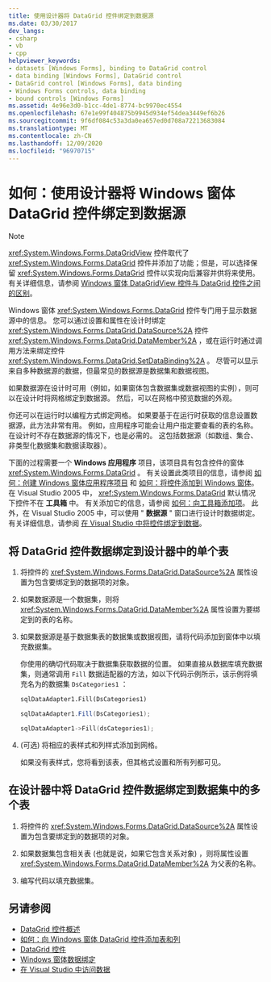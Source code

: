 ```yaml
---
title: 使用设计器将 DataGrid 控件绑定到数据源
ms.date: 03/30/2017
dev_langs:
- csharp
- vb
- cpp
helpviewer_keywords:
- datasets [Windows Forms], binding to DataGrid control
- data binding [Windows Forms], DataGrid control
- DataGrid control [Windows Forms], data binding
- Windows Forms controls, data binding
- bound controls [Windows Forms]
ms.assetid: 4e96e3d0-b1cc-4de1-8774-bc9970ec4554
ms.openlocfilehash: 67e1e99f404875b9945d934ef54dea3449ef6b26
ms.sourcegitcommit: 9f6df084c53a3da0ea657ed0d708a72213683084
ms.translationtype: MT
ms.contentlocale: zh-CN
ms.lasthandoff: 12/09/2020
ms.locfileid: "96970715"
---
```

# <a name="how-to-bind-the-windows-forms-datagrid-control-to-a-data-source-using-the-designer"></a>如何：使用设计器将 Windows 窗体 DataGrid 控件绑定到数据源

> [!NOTE]
> <xref:System.Windows.Forms.DataGridView> 控件取代了 <xref:System.Windows.Forms.DataGrid> 控件并添加了功能；但是，可以选择保留 <xref:System.Windows.Forms.DataGrid> 控件以实现向后兼容并供将来使用。 有关详细信息，请参阅 [Windows 窗体 DataGridView 控件与 DataGrid 控件之间的区别](differences-between-the-windows-forms-datagridview-and-datagrid-controls.md)。

 Windows 窗体 <xref:System.Windows.Forms.DataGrid> 控件专门用于显示数据源中的信息。 您可以通过设置和属性在设计时绑定 <xref:System.Windows.Forms.DataGrid.DataSource%2A> 控件 <xref:System.Windows.Forms.DataGrid.DataMember%2A> ，或在运行时通过调用方法来绑定控件 <xref:System.Windows.Forms.DataGrid.SetDataBinding%2A> 。 尽管可以显示来自多种数据源的数据，但最常见的数据源是数据集和数据视图。

 如果数据源在设计时可用（例如，如果窗体包含数据集或数据视图的实例），则可以在设计时将网格绑定到数据源。 然后，可以在网格中预览数据的外观。

 你还可以在运行时以编程方式绑定网格。 如果要基于在运行时获取的信息设置数据源，此方法非常有用。 例如，应用程序可能会让用户指定要查看的表的名称。 在设计时不存在数据源的情况下，也是必需的。 这包括数据源（如数组、集合、非类型化数据集和数据读取器）。

 下面的过程需要一个 **Windows 应用程序** 项目，该项目具有包含控件的窗体 <xref:System.Windows.Forms.DataGrid> 。 有关设置此类项目的信息，请参阅 [如何：创建 Windows 窗体应用程序项目](/visualstudio/ide/step-1-create-a-windows-forms-application-project) 和 [如何：将控件添加到 Windows 窗体](how-to-add-controls-to-windows-forms.md)。 在 Visual Studio 2005 中， <xref:System.Windows.Forms.DataGrid> 默认情况下控件不在 **工具箱** 中。 有关添加它的信息，请参阅 [如何：向工具箱添加项](/previous-versions/visualstudio/visual-studio-2010/ms165355(v=vs.100))。 此外，在 Visual Studio 2005 中，可以使用 " **数据源** " 窗口进行设计时数据绑定。 有关详细信息，请参阅 [在 Visual Studio 中将控件绑定到数据](/visualstudio/data-tools/bind-controls-to-data-in-visual-studio)。

## <a name="to-data-bind-the-datagrid-control-to-a-single-table-in-the-designer"></a>将 DataGrid 控件数据绑定到设计器中的单个表

1. 将控件的 <xref:System.Windows.Forms.DataGrid.DataSource%2A> 属性设置为包含要绑定到的数据项的对象。

2. 如果数据源是一个数据集，则将 <xref:System.Windows.Forms.DataGrid.DataMember%2A> 属性设置为要绑定到的表的名称。

3. 如果数据源是基于数据集表的数据集或数据视图，请将代码添加到窗体中以填充数据集。

     你使用的确切代码取决于数据集获取数据的位置。 如果直接从数据库填充数据集，则通常调用 `Fill` 数据适配器的方法，如以下代码示例所示，该示例将填充名为的数据集 `DsCategories1` ：

    ```vb
    sqlDataAdapter1.Fill(DsCategories1)
    ```

    ```csharp
    sqlDataAdapter1.Fill(DsCategories1);
    ```

    ```cpp
    sqlDataAdapter1->Fill(dsCategories1);
    ```

4.  (可选) 将相应的表样式和列样式添加到网格。

     如果没有表样式，您将看到该表，但其格式设置和所有列都可见。

## <a name="to-data-bind-the-datagrid-control-to-multiple-tables-in-a-dataset-in-the-designer"></a>在设计器中将 DataGrid 控件数据绑定到数据集中的多个表

1. 将控件的 <xref:System.Windows.Forms.DataGrid.DataSource%2A> 属性设置为包含要绑定到的数据项的对象。

2. 如果数据集包含相关表 (也就是说，如果它包含关系对象) ，则将属性设置 <xref:System.Windows.Forms.DataGrid.DataMember%2A> 为父表的名称。

3. 编写代码以填充数据集。

## <a name="see-also"></a>另请参阅

- [DataGrid 控件概述](datagrid-control-overview-windows-forms.md)
- [如何：向 Windows 窗体 DataGrid 控件添加表和列](how-to-add-tables-and-columns-to-the-windows-forms-datagrid-control.md)
- [DataGrid 控件](datagrid-control-windows-forms.md)
- [Windows 窗体数据绑定](../windows-forms-data-binding.md)
- [在 Visual Studio 中访问数据](/visualstudio/data-tools/accessing-data-in-visual-studio)

